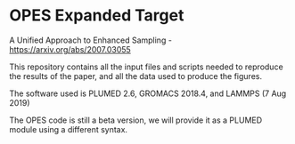 # OPES Expanded Target
A Unified Approach to Enhanced Sampling - https://arxiv.org/abs/2007.03055

This repository contains all the input files and scripts needed to reproduce the results of the paper, and all the data used to produce the figures.

The software used is PLUMED 2.6, GROMACS 2018.4, and LAMMPS (7 Aug 2019)

The OPES code is still a beta version, we will provide it as a PLUMED module using a different syntax.

